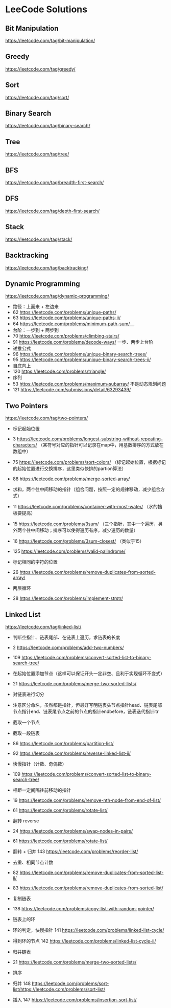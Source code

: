 # LeeCode Solutions

## Bit Manipulation
https://leetcode.com/tag/bit-manipulation/

## Greedy
https://leetcode.com/tag/greedy/

## Sort
https://leetcode.com/tag/sort/

## Binary Search
https://leetcode.com/tag/binary-search/

## Tree
https://leetcode.com/tag/tree/

## BFS
https://leetcode.com/tag/breadth-first-search/

## DFS
https://leetcode.com/tag/depth-first-search/

## Stack
https://leetcode.com/tag/stack/

## Backtracking
https://leetcode.com/tag/backtracking/

## Dynamic Programming
https://leetcode.com/tag/dynamic-programming/
* 路径：上面来 + 左边来
 * 62 https://leetcode.com/problems/unique-paths/
 * 63 https://leetcode.com/problems/unique-paths-ii/
 * 64 https://leetcode.com/problems/minimum-path-sum/　
* 台阶：一步到 + 两步到
 * 70 https://leetcode.com/problems/climbing-stairs/
 * 91 https://leetcode.com/problems/decode-ways/ 一步、两步上台阶
* 递推公式
 * 96 https://leetcode.com/problems/unique-binary-search-trees/
 * 95 https://leetcode.com/problems/unique-binary-search-trees-ii/
* 自底向上
 * 120 https://leetcode.com/problems/triangle/
* 序列
 * 53 https://leetcode.com/problems/maximum-subarray/ 不是动态规划问题
 * 121 https://leetcode.com/submissions/detail/63293439/

## Two Pointers
https://leetcode.com/tag/two-pointers/
* 标记起始位置
 * 3 https://leetcode.com/problems/longest-substring-without-repeating-characters/ （某符号对应的指针可以记录在map中，用基数排序的方式放在数组中）
 * 75 https://leetcode.com/problems/sort-colors/ （标记起始位置，根据标记的起始位置进行交换排序，这里类似快排的partion算法）
 * 88 https://leetcode.com/problems/merge-sorted-array/

* 求和，两个往中间移动的指针（组合问题，按照一定的规律移动，减少组合方式）
 * 11 https://leetcode.com/problems/container-with-most-water/ （水的挡板要提高）
 * 15 https://leetcode.com/problems/3sum/ （三个指针，其中一个遍历，另外两个往中间移动；排序可以使得遍历有序，减少遍历的数量）
 * 16 https://leetcode.com/problems/3sum-closest/ （类似于15）
 * 125 https://leetcode.com/problems/valid-palindrome/

* 标记相同的字符的位置
 * 26 https://leetcode.com/problems/remove-duplicates-from-sorted-array/

* 两层循环
 * 28 https://leetcode.com/problems/implement-strstr/


## Linked List
https://leetcode.com/tag/linked-list/

* 判断空指针、链表尾部、在链表上遍历，求链表的长度
 * 2 https://leetcode.com/problems/add-two-numbers/
 * 109 https://leetcode.com/problems/convert-sorted-list-to-binary-search-tree/

* 在起始位置添加节点（这样可以保证开头一定非空、且利于实现循环不变式）
 * 21 https://leetcode.com/problems/merge-two-sorted-lists/

*  对链表进行切分
 * 注意区分命名，虽然都是指针，但最好写明链表头节点指针head、链表尾部节点指针end、链表尾节点之前的节点的指针endbefore，链表迭代指针itr
 * 截取一个节点
 * 截取一段链表
 * 86 https://leetcode.com/problems/partition-list/
 * 92 https://leetcode.com/problems/reverse-linked-list-ii/

* 快慢指针（计数、奇偶数）
 * 109 https://leetcode.com/problems/convert-sorted-list-to-binary-search-tree/

* 相距一定间隔往前移动的指针
 * 19 https://leetcode.com/problems/remove-nth-node-from-end-of-list/
 * 61 https://leetcode.com/problems/rotate-list/

* 翻转 reverse
 * 24 https://leetcode.com/problems/swap-nodes-in-pairs/
 * 61 https://leetcode.com/problems/rotate-list/
 * 翻转 + 归并 143 https://leetcode.com/problems/reorder-list/

* 去重、相同节点计数
 * 82 https://leetcode.com/problems/remove-duplicates-from-sorted-list-ii/
 * 83 https://leetcode.com/problems/remove-duplicates-from-sorted-list/

* 复制链表
 * 138 https://leetcode.com/problems/copy-list-with-random-pointer/

* 链表上的环
 * 环的判定，快慢指针 141 https://leetcode.com/problems/linked-list-cycle/
 * 得到环的节点 142 https://leetcode.com/problems/linked-list-cycle-ii/

* 归并链表
 * 21 https://leetcode.com/problems/merge-two-sorted-lists/

* 排序
 * 归并 148 https://leetcode.com/problems/sort-list/https://leetcode.com/problems/sort-list/
 * 插入 147 https://leetcode.com/problems/insertion-sort-list/
